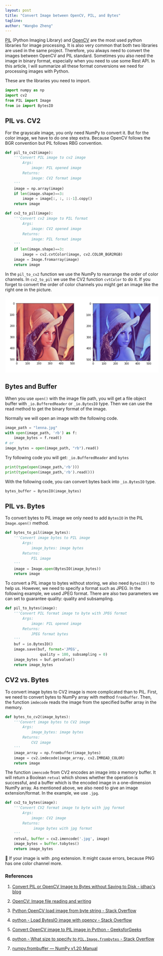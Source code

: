 ```yaml
---
layout: post
title: "Convert Image between OpenCV, PIL, and Bytes"
tagline: 
author: "Wangbo Zheng"
---
```


[PIL](https://pillow.readthedocs.io/en/stable/) (Python Imaging Library) and [OpenCV](https://opencv-python-tutroals.readthedocs.io/) are the most used python libraries for image processing. It is also very common that both two libraries are used in the same project. Therefore, you always need to convert the images between OpenCV and PIL standard. Sometimes you also need the image in binary format, especially when you need to use some Rest API. In this article, I will summarize all these format conversions we need for processing images with Python.

These are the libraries you need to import.

```python
import numpy as np
import cv2
from PIL import Image
from io import BytesIO
```



## PIL vs. CV2

For the grayscale image, you only need NumPy to convert it. But for the color image, we have to do one step extra. Because OpenCV follows the BGR convention but PIL follows RBG convention.

```python
def pil_to_cv2(image):
    '''Convert PIL image to cv2 image
        Args:
            image: PIL opened image
        Returns:
            image: CV2 format image
    '''
    image = np.array(image) 
    if len(image.shape)==3:
        image = image[:, :, ::-1].copy() 
    return image
```

```python
def cv2_to_pil(image):
    '''Convert cv2 image to PIL format 
        Args:
            image: CV2 opened image
        Returns:
            image: PIL format image
    '''
    if len(image.shape)==3:
        image = cv2.cvtColor(image, cv2.COLOR_BGR2RGB)
    image = Image.fromarray(image)
    return image
```

In the `pil_to_cv2` function we use the NumPy to rearrange the order of color channels. In `cv2_to_pil` we use the CV2 function `cvtColor` to do it. If you forget to convert the order of color channels you might get an image like the right one in the picture. 

<p align="center">
<img src="https://raw.githubusercontent.com/WangboZ/blog/master/image/lenna_test.png">
</p>

## Bytes and Buffer

When you use `open()` with the image file path, you will get a file object buffer with `_io.BufferedReader` or `_io.BytesIO` type. Then we can use the read method to get the binary format of the image. 

Normally we will open an image with the following code.

```python
image_path = "lenna.jpg"
with open(image_path, 'rb') as f:
    image_bytes = f.read()
# or    
image_bytes = open(image_path, "rb").read()
```

Try following code you will get: `_io.BufferedReader` and `bytes`

```python
print(type(open(image_path,'rb')))
print(type(open(image_path,'rb').read()))
```

With the following code, you can convert bytes back into `_io.BytesIO` type.

```python
bytes_buffer = BytesIO(image_bytes)
```

## PIL vs. Bytes

To convert bytes to PIL image we only need to add `BytesIO` in the PIL `Image.open()` method.

```python
def bytes_to_pil(image_bytes):
    '''Convert image bytes to PIL image
        Args:
            image_bytes: image bytes
        Returns:
            PIL image
    '''
    image = Image.open(BytesIO(image_bytes))
    return image
```

To convert a PIL image to bytes without storing, we also need `BytesIO()` to help us. However, we need to specify a format such as JPEG. In the following example, we used JPEG format. There are also two parameters we can set to guarantee quality: quality and subsampling. 

```python
def pil_to_bytes(image):
    '''Convert PIL format image to byte with JPEG format
        Args:
            image: PIL opened image
        Returns:
            JPEG format bytes
    '''
    buf = io.BytesIO()
    image.save(buf, format='JPEG', 
                quality = 100, subsampling = 0)
    image_bytes = buf.getvalue()
    return image_bytes
```

## CV2 vs. Bytes

To convert image bytes to CV2 image is more complicated than to PIL. First, we need to convert bytes to NumPy array with method `frombuffer`. Then, the function `imdecode` reads the image from the specified buffer array in the memory.  

```python
def bytes_to_cv2(image_bytes):
    '''Convert image bytes to CV2 image
        Args:
            image_bytes: image bytes
        Returns:
            CV2 image
    '''
    image_array = np.frombuffer(image_bytes)
    image = cv2.imdecode(image_array, cv2.IMREAD_COLOR)
    return image
```

The function `imencode` from CV2 encodes an image into a memory buffer. It will return a Boolean `retval` which shows whether the operation is successful, and a buffer which is the encoded image in a one-dimension NumPy array. As mentioned above, we also need to give an image extension/format. In the example, we use `.jpg`.  

```python
def cv2_to_bytes(image):
    '''Convert CV2 format image to byte with jpg format
        Args:
            image: CV2 image
        Returns:
             image bytes with jpg format
    '''
    retval, buffer = cv2.imencode('.jpg', image)
    image_bytes = buffer.tobytes()
    return image_bytes
```

📝 If your image is with .png extension. It might cause errors, because PNG has one color channel more.



### References

1. [Convert PIL or OpenCV Image to Bytes without Saving to Disk - jdhao's blog](https://jdhao.github.io/2019/07/06/python_opencv_pil_image_to_bytes/)

2. [OpenCV: Image file reading and writing](https://docs.opencv.org/3.4/d4/da8/group__imgcodecs.html)

3. [Python OpenCV load image from byte string - Stack Overflow](https://stackoverflow.com/questions/17170752/python-opencv-load-image-from-byte-string)

4. [python - Load BytesIO image with opencv - Stack Overflow](https://stackoverflow.com/questions/46624449/load-bytesio-image-with-opencv)

5. [Convert OpenCV image to PIL image in Python - GeeksforGeeks](https://www.geeksforgeeks.org/convert-opencv-image-to-pil-image-in-python/) 

6. [python - What size to specify to `PIL.Image.frombytes` - Stack Overflow](https://stackoverflow.com/questions/24996518/what-size-to-specify-to-pil-image-frombytes)

7. [numpy.frombuffer — NumPy v1.20 Manual](https://numpy.org/doc/stable/reference/generated/numpy.frombuffer.html)

   

